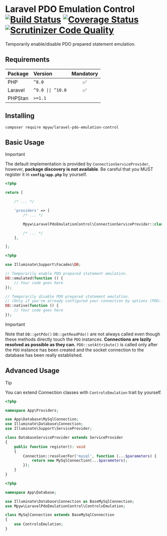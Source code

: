 # Laravel PDO Emulation Control<br>[![Build Status](https://github.com/mpyw/laravel-pdo-emulation-control/actions/workflows/ci.yml/badge.svg?branch=master)](https://github.com/mpyw/laravel-pdo-emulation-control/actions) [![Coverage Status](https://coveralls.io/repos/github/mpyw/laravel-pdo-emulation-control/badge.svg?branch=master)](https://coveralls.io/github/mpyw/laravel-pdo-emulation-control?branch=master) [![Scrutinizer Code Quality](https://scrutinizer-ci.com/g/mpyw/laravel-pdo-emulation-control/badges/quality-score.png?b=master)](https://scrutinizer-ci.com/g/mpyw/laravel-pdo-emulation-control/?branch=master)

Temporarily enable/disable PDO prepared statement emulation.

## Requirements

| Package | Version                                                                                  | Mandatory |
|:--------|:-----------------------------------------------------------------------------------------|:---------:|
| PHP     | <code>^8.0</code>                                                                        |     ✅     |
| Laravel | <code>^9.0 &#124;&#124; ^10.0</code>                                                     |     ✅     |
| PHPStan | <code>&gt;=1.1</code>                                                                    |           |

## Installing

```
composer require mpyw/laravel-pdo-emulation-control
```

## Basic Usage

> [!IMPORTANT]
> The default implementation is provided by `ConnectionServiceProvider`, however, **package discovery is not available**.
Be careful that you MUST register it in **`config/app.php`** by yourself.

```php
<?php

return [

    /* ... */

    'providers' => [
        /* ... */

        Mpyw\LaravelPdoEmulationControl\ConnectionServiceProvider::class,

        /* ... */
    ],

];
```

```php
<?php

use Illuminate\Support\Facades\DB;

// Temporarily enable PDO prepared statement emulation.
DB::emulated(function () {
    // Your code goes here
});

// Temporarily disable PDO prepared statement emulation.
// (Only if you've already configured your connection by options [PDO::ATTR_EMULATE_PREPARES => true])
DB::native(function () {
    // Your code goes here    
});
```

> [!IMPORTANT]
> Note that `DB::getPdo()` `DB::getReadPdo()` are not always called even though these methods directly touch the `PDO` instances.
> **Connections are lazily resolved as possible as they can.**
> `PDO::setAttribute()` is called only after the `PDO` instance has been created and the socket connection to the database has been really established.

## Advanced Usage

> [!TIP]
> You can extend Connection classes with `ControlsEmulation` trait by yourself.

```php
<?php

namespace App\Providers;

use App\Database\MySqlConnection;
use Illuminate\Database\Connection;
use Illuminate\Support\ServiceProvider;

class DatabaseServiceProvider extends ServiceProvider
{
    public function register(): void
    {
        Connection::resolverFor('mysql', function (...$parameters) {
            return new MySqlConnection(...$parameters);
        });
    }
}
```

```php
<?php

namespace App\Database;

use Illuminate\Database\Connection as BaseMySqlConnection;
use Mpyw\LaravelPdoEmulationControl\ControlsEmulation;

class MySqlConnection extends BaseMySqlConnection
{
    use ControlsEmulation;
}
```
